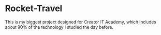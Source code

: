 # Rocket-Travel
This is my biggest project designed for Creator IT Academy, which includes about 90% of the technology I studied the day before.
